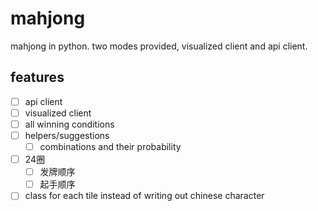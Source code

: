 # mahjong

mahjong in python. two modes provided, visualized client and api client.

## features

- [ ] api client
- [ ] visualized client
- [ ] all winning conditions
- [ ] helpers/suggestions
  - [ ] combinations and their probability
- [ ] 24圈
  - [ ] 发牌顺序
  - [ ] 起手顺序
- [ ] class for each tile instead of writing out chinese character
